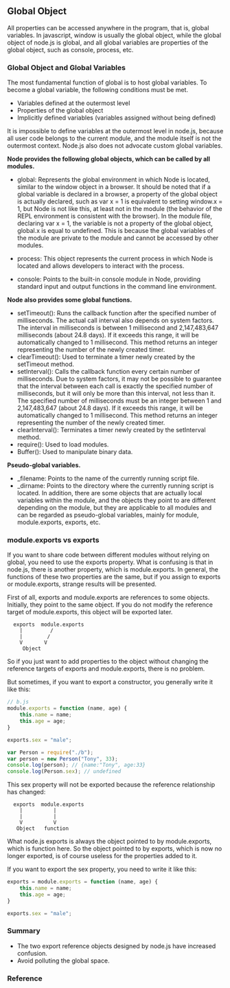 
## Global Object

All properties can be accessed anywhere in the program, that is, global variables. In javascript, window is usually the global object, while the global object of node.js is global, and all global variables are properties of the global object, such as console, process, etc.

### Global Object and Global Variables
The most fundamental function of global is to host global variables. To become a global variable, the following conditions must be met.

- Variables defined at the outermost level
- Properties of the global object
- Implicitly defined variables (variables assigned without being defined)

It is impossible to define variables at the outermost level in node.js, because all user code belongs to the current module, and the module itself is not the outermost context. Node.js also does not advocate custom global variables.

**Node provides the following global objects, which can be called by all modules.**
- global: Represents the global environment in which Node is located, similar to the window object in a browser. It should be noted that if a global variable is declared in a browser, a property of the global object is actually declared, such as var x = 1 is equivalent to setting window.x = 1, but Node is not like this, at least not in the module (the behavior of the REPL environment is consistent with the browser). In the module file, declaring var x = 1, the variable is not a property of the global object, global.x is equal to undefined. This is because the global variables of the module are private to the module and cannot be accessed by other modules.

- process: This object represents the current process in which Node is located and allows developers to interact with the process.

- console: Points to the built-in console module in Node, providing standard input and output functions in the command line environment.

**Node also provides some global functions.**
- setTimeout(): Runs the callback function after the specified number of milliseconds. The actual call interval also depends on system factors. The interval in milliseconds is between 1 millisecond and 2,147,483,647 milliseconds (about 24.8 days). If it exceeds this range, it will be automatically changed to 1 millisecond. This method returns an integer representing the number of the newly created timer.
- clearTimeout(): Used to terminate a timer newly created by the setTimeout method.
- setInterval(): Calls the callback function every certain number of milliseconds. Due to system factors, it may not be possible to guarantee that the interval between each call is exactly the specified number of milliseconds, but it will only be more than this interval, not less than it. The specified number of milliseconds must be an integer between 1 and 2,147,483,647 (about 24.8 days). If it exceeds this range, it will be automatically changed to 1 millisecond. This method returns an integer representing the number of the newly created timer.
- clearInterval(): Terminates a timer newly created by the setInterval method.
- require(): Used to load modules.
- Buffer(): Used to manipulate binary data.

**Pseudo-global variables.**
* _filename: Points to the name of the currently running script file.
* _dirname: Points to the directory where the currently running script is located.
In addition, there are some objects that are actually local variables within the module, and the objects they point to are different depending on the module, but they are applicable to all modules and can be regarded as pseudo-global variables, mainly for module, module.exports, exports, etc.

### module.exports vs exports

If you want to share code between different modules without relying on global, you need to use the exports property. What is confusing is that in node.js, there is another property, which is module.exports. In general, the functions of these two properties are the same, but if you assign to exports or module.exports, strange results will be presented.

First of all, exports and module.exports are references to some objects. Initially, they point to the same object. If you do not modify the reference target of module.exports, this object will be exported later.
```shell
  exports  module.exports
    |         /
    |        /
    V       V
     Object
```

So if you just want to add properties to the object without changing the reference targets of exports and module.exports, there is no problem.

But sometimes, if you want to export a constructor, you generally write it like this:
```js
// b.js
module.exports = function (name, age) {
    this.name = name;
    this.age = age;
}

exports.sex = "male";
```
```js
var Person = require("./b");
var person = new Person("Tony", 33);
console.log(person); // {name:"Tony", age:33}
console.log(Person.sex); // undefined
```
This sex property will not be exported because the reference relationship has changed:
```shell
  exports  module.exports
    |          |
    |          |
    V          V
   Object   function
```

What node.js exports is always the object pointed to by module.exports, which is function here. So the object pointed to by exports, which is now no longer exported, is of course useless for the properties added to it.


If you want to export the sex property, you need to write it like this:
```js
exports = module.exports = function (name, age) {
    this.name = name;
    this.age = age;
}

exports.sex = "male";
```




### Summary

* The two export reference objects designed by node.js have increased confusion.
* Avoid polluting the global space.


### Reference




